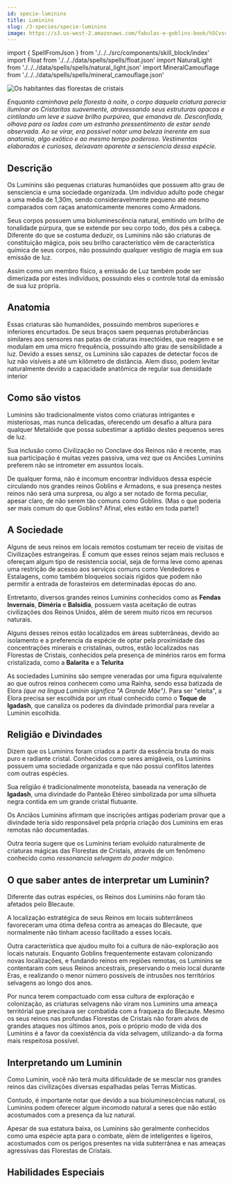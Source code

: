 ```yaml
---
id: specie-luminins
title: Luminins
slug: /3-species/specie-luminins
image: https://s3.us-west-2.amazonaws.com/fabulas-e-goblins-book/%5Cvscode%5Cf825ad17-1143-4824-8c2d-c448cac0df46.png
---
```


import { SpellFromJson } from './../../src/components/skill_block/index'
import Float from './../../data/spells/spells/float.json'
import NaturalLight from './../../data/spells/spells/natural_light.json'
import MineralCamouflage from './../../data/spells/spells/mineral_camouflage.json'

![Os habitantes das florestas de cristais](https://s3.us-west-2.amazonaws.com/fabulas-e-goblins-book/%5Cvscode%5Cf825ad17-1143-4824-8c2d-c448cac0df46.png)

*Enquanto caminhava pela floresta à noite, o corpo daquela criatura parecia iluminar as Cristaritas suavemente, atravessando seus estruturas opacas e cintilando um leve e suave brilho purpúreo, que emanava de.
Desconfiada, olhava para os lados com um estranho pressentimento de estar sendo observada.
Ao se virar, era possível notar uma beleza inerente em sua anatomia, algo exótico e ao mesmo tempo poderoso. Vestimentas elaboradas e curiosas, deixavam aparente a sensciencia dessa espécie.*

## Descrição

Os Luminins são pequenas criaturas humanóides que possuem alto grau de sensciencia e uma sociedade organizada.
Um indivíduo adulto pode chegar a uma média de 1,30m, sendo consideravelmente pequeno até mesmo comparados com raças anatomicamente menores como Armadons.

Seus corpos possuem uma bioluminescência natural, emitindo um brilho de tonalidade púrpura, que se extende por seu corpo todo, dos pés a cabeça.
Diferente do que se costuma deduzir, os Luminins não são criaturas de constituição mágica, pois seu brilho característico vêm de característica química de seus corpos, não possuindo qualquer vestigio de magia em sua emissão de luz.

Assim como um membro físico, a emissão de Luz também pode ser dimerizada por estes indivíduos, possuindo eles o controle total da emissão de sua luz própria.

## Anatomia

Essas criaturas são humanóides, possuindo membros superiores e inferiores encurtados.
De seus braços saem pequenas protuberâncias similares aos sensores nas patas de criaturas insectóides, que reagem e se modulam em uma micro frequência, possuindo alto grau de sensibilidade a luz.
Devido a esses sensz, os Luminins são capazes de detectar focos de luz não visíveis a até um kilômetro de distância.
Alem disso, podem levitar naturalmente devido a capacidade anatômica de regular sua densidade interior

## Como são vistos

Luminins são tradicionalmente vistos como criaturas intrigantes e  misteriosas, mas nunca delicadas, oferecendo um desafio a altura para qualquer Metalóide que possa subestimar a aptidão destes pequenos seres de luz.

Sua inclusão como Civilização no Conclave dos Reinos não é recente, mas sua participação é muitas vezes passiva, uma vez que os Anciões Luminins preferem não se intrometer em assuntos locais.

De qualquer forma, não é incomum encontrar indivíduos dessa espécie circulando nos grandes reinos Goblins e Armadons, e sua presença nestes reinos não será uma surpresa, ou algo a ser notado de forma peculiar, apesar claro, de não serem tão comuns como Goblins. (Mas o que poderia ser mais comum do que Goblins? Afinal, eles estão em toda
parte!)

## A Sociedade

Alguns de seus reinos em locais remotos costumam ter receio de visitas de Civilizações estrangeiras. É comum que esses reinos sejam mais reclusos e ofereçam algum tipo de resistencia social, seja de forma leve como apenas uma restrição de acesso aos serviços comuns como Vendedores e Estalagens, como também bloqueios sociais rígidos que  podem não permitir a entrada de forasteiros em determinadas épocas do ano.

Entretanto, diversos grandes reinos Luminins conhecidos como as **Fendas Invernais**, **Diméria** e **Balsídia**, possuem vasta aceitação de outras civilizações dos Reinos Unidos, além de serem muito ricos em recursos naturais.

Alguns desses reinos estão localizados em áreas subterrâneas, devido ao isolamento e a preferencia da espécie de optar pela proximidade das concentrações minerais e cristalinas, outros, estão localizados nas Florestas de Cristais, conhecidos pela presença de minérios raros em forma cristalizada, como a **Balarita** e a **Telurita**

As sociedades Luminins são sempre veneradas por uma figura equivalente ao que outros reinos conhecem como uma Raínha, sendo essa batizada de Elora *(que na lingua Luminin significa "A Grande Mãe")*.
Para ser "eleita", a Elora precisa ser escolhida por um ritual conhecido como o **Toque de Igadash**, que canaliza os poderes da divindade primordial para revelar a Luminin escolhida.

## Religião e Divindades

Dizem que os Luminins foram criados a partir da essência bruta do mais puro e radiante cristal. Conhecidos como seres amigáveis, os Luminins possuem uma sociedade organizada e que não possui conflitos latentes com outras espécies.

Sua religião é tradicionalmente monoteísta, baseada na veneração de **Igadash**, uma divindade do Panteão Etéreo simbolizada por uma silhueta negra contida em um grande cristal flutuante.

Os Anciãos Luminins afirmam que inscrições antigas poderiam provar que a divindade teria sido responsável pela própria criação dos Luminins em eras remotas não documentadas.

Outra teoria sugere que os Luminins teriam evoluído naturalmente de criaturas mágicas das Florestas de Cristais, através de um fenômeno conhecido como *ressonancia selvagem do poder mágico*.

## O que saber antes de interpretar um Luminin?

Diferente das outras espécies, os Reinos dos Luminins não foram tão afetados pelo Blecaute.

A localização estratégica de seus Reinos em locais subterrâneos favoreceram uma ótima defesa contra as ameaças do Blecaute, que normalmente não tinham acesso facilitado a esses locais.

Outra característica que ajudou muito foi a cultura de não-exploração aos locais naturais. Enquanto Goblins frequentemente estavam colonizando novas localizações, e fundando reinos em regiões remotas, os Luminins se contentaram com seus Reinos ancestrais, preservando o meio local durante Eras, e realizando o menor número possíveis de intrusões nos territórios selvagens ao longo dos anos.

Por nunca terem compactuado com essa cultura de exploração e colonização, as criaturas selvagens não viram nos Luminins uma ameaça territórial que precisava ser combatida com a fraqueza do Blecaute. Mesmo os seus reinos nas profundas Florestas de Cristais não foram alvos de grandes ataques nos últimos anos, pois o próprio modo de vida dos Luminins é a favor da coexistência da vida selvagem, utilizando-a da forma mais respeitosa possível.

## Interpretando um Luminin

Como Luminin, você não terá muita dificuldade de se mesclar nos grandes reinos das civilizações diversas espalhadas pelas Terras Místicas.

Contudo, é importante notar que devido a sua bioluminescências natural, os Luminins podem oferecer algum incomodo natural a seres que não estão acostumados com a presença da luz natural.

Apesar de sua estatura baixa, os Luminins são geralmente conhecidos como uma espécie apta para o combate, além de inteligentes e ligeiros, acostumados com os perigos presentes na vida subterrânea e nas ameaças agressivas das Florestas de Cristais.

## Habilidades Especiais

<SpellFromJson spellData={NaturalLight} />

<SpellFromJson spellData={Float} />

<SpellFromJson spellData={MineralCamouflage} />
